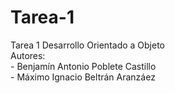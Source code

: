 # Tarea-1
Tarea 1 Desarrollo Orientado a Objeto
<br>Autores:
<br>- Benjamín Antonio Poblete Castillo
</br>- Máximo Ignacio Beltrán Aranzáez

